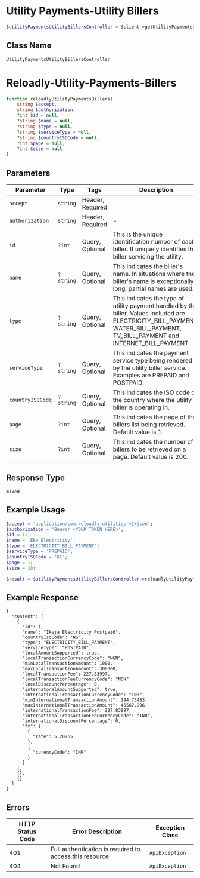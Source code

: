 # Utility Payments-Utility Billers

```php
$utilityPaymentsUtilityBillersController = $client->getUtilityPaymentsUtilityBillersController();
```

## Class Name

`UtilityPaymentsUtilityBillersController`


# Reloadly-Utility-Payments-Billers

```php
function reloadlyUtilityPaymentsBillers(
    string $accept,
    string $authorization,
    ?int $id = null,
    ?string $name = null,
    ?string $type = null,
    ?string $serviceType = null,
    ?string $countryISOCode = null,
    ?int $page = null,
    ?int $size = null
)
```

## Parameters

| Parameter | Type | Tags | Description |
|  --- | --- | --- | --- |
| `accept` | `string` | Header, Required | - |
| `authorization` | `string` | Header, Required | - |
| `id` | `?int` | Query, Optional | This is the unique identification number of each biller. It uniquely identifies the biller servicing the utility. |
| `name` | `?string` | Query, Optional | This indicates the biller's name. In situations where the biller's name is exceptionally long, partial names are used. |
| `type` | `?string` | Query, Optional | This indicates the type of utility payment handled by the biller. Values included are ELECTRICITY_BILL_PAYMENT, WATER_BILL_PAYMENT, TV_BILL_PAYMENT and INTERNET_BILL_PAYMENT. |
| `serviceType` | `?string` | Query, Optional | This indicates the payment service type being rendered by the utility biller service. Examples are PREPAID and POSTPAID. |
| `countryISOCode` | `?string` | Query, Optional | This indicates the ISO code of the country where the utility biller is operating in. |
| `page` | `?int` | Query, Optional | This indicates the page of the billers list being retrieved. Default value is 1. |
| `size` | `?int` | Query, Optional | This indicates the number of billers to be retrieved on a page. Default value is 200. |

## Response Type

`mixed`

## Example Usage

```php
$accept = 'application/com.reloadly.utilities-v1+json';
$authorization = 'Bearer <YOUR TOKEN HERE>';
$id = 12;
$name = 'Eko Electricity';
$type = 'ELECTRICITY_BILL_PAYMENT';
$serviceType = 'PREPAID';
$countryISOCode = 'KE';
$page = 1;
$size = 10;

$result = $utilityPaymentsUtilityBillersController->reloadlyUtilityPaymentsBillers($accept, $authorization, $id, $name, $type, $serviceType, $countryISOCode, $page, $size);
```

## Example Response

```
{
  "content": [
    {
      "id": 1,
      "name": "Ikeja Electricity Postpaid",
      "countryIsoCode": "NG",
      "type": "ELECTRICITY_BILL_PAYMENT",
      "serviceType": "POSTPAID",
      "localAmountSupported": true,
      "localTransactionCurrencyCode": "NGN",
      "minLocalTransactionAmount": 1000,
      "maxLocalTransactionAmount": 300000,
      "localTransactionFee": 227.83997,
      "localTransactionFeeCurrencyCode": "NGN",
      "localDiscountPercentage": 0,
      "internatonalAmountSupported": true,
      "internationalTransactionCurrencyCode": "INR",
      "minInternationalTransactionAmount": 194.73483,
      "maxInternationalTransactionAmount": 45567.996,
      "internationalTransactionFee": 227.83997,
      "internationalTransactionFeeCurrencyCode": "INR",
      "internationalDiscountPercentage": 0,
      "fx": [
        {
          "rate": 5.20265
        },
        {
          "curencyCode": "INR"
        }
      ]
    },
    {},
    {}
  ]
}
```

## Errors

| HTTP Status Code | Error Description | Exception Class |
|  --- | --- | --- |
| 401 | Full authentication is required to access this resource | `ApiException` |
| 404 | Not Found | `ApiException` |

